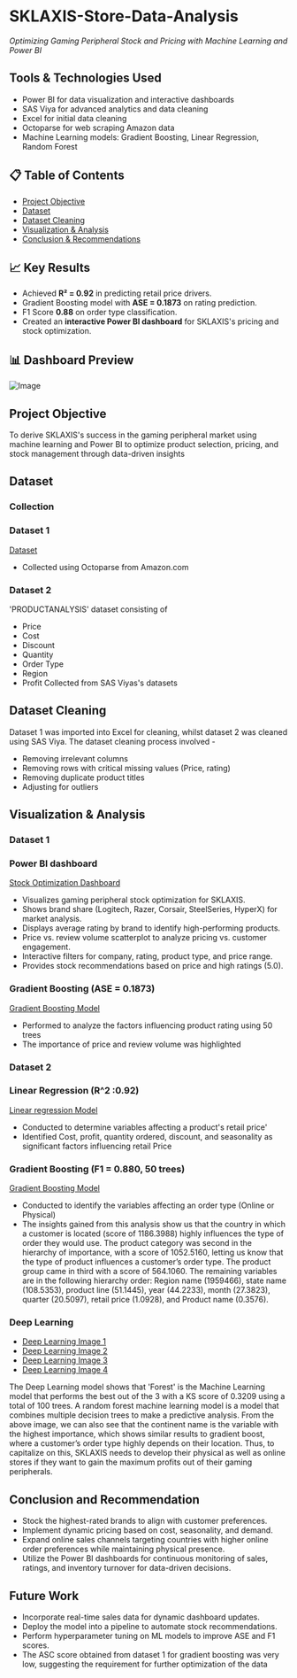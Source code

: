 # SKLAXIS-Store-Data-Analysis
*Optimizing Gaming Peripheral Stock and Pricing with Machine Learning and Power BI*

## Tools & Technologies Used
- Power BI for data visualization and interactive dashboards
- SAS Viya for advanced analytics and data cleaning
- Excel for initial data cleaning
- Octoparse for web scraping Amazon data
- Machine Learning models: Gradient Boosting, Linear Regression, Random Forest

## 📋 Table of Contents
- [Project Objective](#project-objective)
- [Dataset](#dataset)
- [Dataset Cleaning](#dataset-cleaning)
- [Visualization & Analysis](#visualization--analysis)
- [Conclusion & Recommendations](#conclusion--recommendations)

## 📈 Key Results
- Achieved **R² = 0.92** in predicting retail price drivers.
- Gradient Boosting model with **ASE = 0.1873** on rating prediction.
- F1 Score **0.88** on order type classification.
- Created an **interactive Power BI dashboard** for SKLAXIS's pricing and stock optimization.

## 📊 Dashboard Preview

![Image](https://github.com/Mohammed-Hanzala-Khan/SKALXIS-Sales-Optimization/blob/main/Dashboards-Model/Stock%20Optimization%20Dashboard.png)




## Project Objective
To derive SKLAXIS's success in the gaming peripheral market using machine learning and Power BI to optimize product selection, pricing, and stock management through data-driven insights

## Dataset
### Collection
### Dataset 1
<a href="https://github.com/Mohammed-Hanzala-Khan/SKALXIS-Sales-Optimization/blob/main/Dataset/SKLAXIS%20Store%20RAW.xlsx">Dataset</a>
- Collected using Octoparse from Amazon.com

### Dataset 2 
'PRODUCTANALYSIS' dataset consisting of 
- Price
- Cost
- Discount
- Quantity
- Order Type
- Region
- Profit
Collected from SAS Viyas's datasets

## Dataset Cleaning
Dataset 1 was imported into Excel for cleaning, whilst dataset 2 was cleaned using SAS Viya. The dataset cleaning process involved - 
- Removing irrelevant columns
- Removing rows with critical missing values (Price, rating)
- Removing duplicate product titles
- Adjusting for outliers


## Visualization & Analysis
### Dataset 1
### Power BI dashboard 
<a href="https://github.com/Mohammed-Hanzala-Khan/SKALXIS-Sales-Optimization/blob/main/Dashboards-Model/Stock%20Optimization%20Dashboard.png">Stock Optimization Dashboard</a>
* Visualizes gaming peripheral stock optimization for SKLAXIS.
* Shows brand share (Logitech, Razer, Corsair, SteelSeries, HyperX) for market analysis.
* Displays average rating by brand to identify high-performing products.
* Price vs. review volume scatterplot to analyze pricing vs. customer engagement.
* Interactive filters for company, rating, product type, and price range.
* Provides stock recommendations based on price and high ratings (5.0).

### Gradient Boosting (ASE = 0.1873)
<a href="https://github.com/Mohammed-Hanzala-Khan/SKALXIS-Sales-Optimization/blob/main/Dashboards-Model/Gradient%20Boosting%20Dataset%201.png">Gradient Boosting Model</a>

* Performed to analyze the factors influencing product rating using 50 trees
* The importance of price and review volume was highlighted

### Dataset 2

### Linear Regression (R^2 :0.92)
<a href="https://github.com/Mohammed-Hanzala-Khan/SKALXIS-Sales-Optimization/blob/main/Dashboards-Model/Linear%20Regression%20Dataset%202.png">Linear regression Model</a>

* Conducted to determine variables affecting a product's retail price'
* Identified Cost, profit, quantity ordered, discount, and seasonality as significant factors influencing retail Price


### Gradient Boosting (F1 = 0.880, 50 trees)
<a href="https://github.com/Mohammed-Hanzala-Khan/SKALXIS-Sales-Optimization/blob/main/Dashboards-Model/Gradient%20Boosting%20Dataset%202.png">Gradient Boosting Model</a>

* Conducted to identify the variables affecting an order type (Online or Physical)
* The insights gained from this analysis show us that the country in which a customer is located (score of 1186.3988) highly influences the type of order they would use. The product category was second in the hierarchy of importance, with a score of 1052.5160, letting us know that the type of product influences a customer’s order type. The product group came in third with a score of 564.1060. The remaining variables are in the following hierarchy order: Region name (1959466), state name (108.5353), product line (51.1445), year (44.2233), month (27.3823), quarter (20.5097), retail price (1.0928), and Product name (0.3576).

### Deep Learning

- <a href="https://github.com/Mohammed-Hanzala-Khan/SKALXIS-Sales-Optimization/blob/main/Dashboards-Model/Deep%20Learning/Deep%20Learning%201.png">Deep Learning Image 1</a>
- <a href="https://github.com/Mohammed-Hanzala-Khan/SKALXIS-Sales-Optimization/blob/main/Dashboards-Model/Deep%20Learning/Deep%20Learning%202.png">Deep Learning Image 2</a>
- <a href="https://github.com/Mohammed-Hanzala-Khan/SKALXIS-Sales-Optimization/blob/main/Dashboards-Model/Deep%20Learning/Deep%20Learning%203.png">Deep Learning Image 3</a>
- <a href="https://github.com/Mohammed-Hanzala-Khan/SKALXIS-Sales-Optimization/blob/main/Dashboards-Model/Deep%20Learning/Deep%20Learning%204.png">Deep Learning Image 4</a>

The Deep Learning model shows that 'Forest' is the Machine Learning model that performs the best out of the 3 with a KS score of 0.3209 using a total of 100 trees. A random forest machine learning model is a model that combines multiple decision trees to make a predictive analysis. From the above image, we can also see that the continent name is the variable with the highest importance, which shows similar results to gradient boost, where a customer’s order type highly depends on their location. Thus, to capitalize on this, SKLAXIS needs to develop their physical as well as online stores if they want to gain the maximum profits out of their gaming peripherals.

## Conclusion and Recommendation
- Stock the highest-rated brands to align with customer preferences.
- Implement dynamic pricing based on cost, seasonality, and demand.
- Expand online sales channels targeting countries with higher online order preferences while maintaining physical presence.
- Utilize the Power BI dashboards for continuous monitoring of sales, ratings, and inventory turnover for data-driven decisions.

## Future Work
- Incorporate real-time sales data for dynamic dashboard updates.
- Deploy the model into a pipeline to automate stock recommendations.
- Perform hyperparameter tuning on ML models to improve ASE and F1 scores.
- The ASC score obtained from dataset 1 for gradient boosting was very low, suggesting the requirement for further optimization of the data
  
